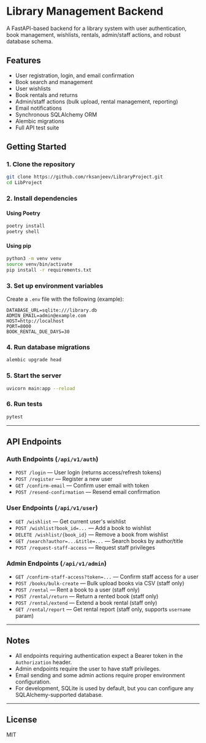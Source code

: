 # Library Management Backend

A FastAPI-based backend for a library system with user authentication, book management, wishlists, rentals, admin/staff actions, and robust database schema.

## Features
- User registration, login, and email confirmation
- Book search and management
- User wishlists
- Book rentals and returns
- Admin/staff actions (bulk upload, rental management, reporting)
- Email notifications
- Synchronous SQLAlchemy ORM
- Alembic migrations
- Full API test suite

## Getting Started

### 1. Clone the repository
```bash
git clone https://github.com/rksanjeev/LibraryProject.git
cd LibProject
```

### 2. Install dependencies

#### Using Poetry
```bash
poetry install
poetry shell
```

#### Using pip
```bash
python3 -m venv venv
source venv/bin/activate
pip install -r requirements.txt
```

### 3. Set up environment variables
Create a `.env` file with the following (example):
```
DATABASE_URL=sqlite:///library.db
ADMIN_EMAIL=admin@example.com
HOST=http://localhost
PORT=8000
BOOK_RENTAL_DUE_DAYS=30
```

### 4. Run database migrations
```bash
alembic upgrade head
```

### 5. Start the server
```bash
uvicorn main:app --reload
```

### 6. Run tests
```bash
pytest
```

---

## API Endpoints

### Auth Endpoints (`/api/v1/auth`)
- `POST /login` — User login (returns access/refresh tokens)
- `POST /register` — Register a new user
- `GET /confirm-email` — Confirm user email with token
- `POST /resend-confirmation` — Resend email confirmation

### User Endpoints (`/api/v1/user`)
- `GET /wishlist` — Get current user's wishlist
- `POST /wishlist?book_id=...` — Add a book to wishlist
- `DELETE /wishlist/{book_id}` — Remove a book from wishlist
- `GET /search?author=...&title=...` — Search books by author/title
- `POST /request-staff-access` — Request staff privileges

### Admin Endpoints (`/api/v1/admin`)
- `GET /confirm-staff-access?token=...` — Confirm staff access for a user
- `POST /books/bulk-create` — Bulk upload books via CSV (staff only)
- `POST /rental` — Rent a book to a user (staff only)
- `POST /rental/return` — Return a rented book (staff only)
- `POST /rental/extend` — Extend a book rental (staff only)
- `GET /rental/report` — Get rental report (staff only, supports `username` param)

---

## Notes
- All endpoints requiring authentication expect a Bearer token in the `Authorization` header.
- Admin endpoints require the user to have staff privileges.
- Email sending and some admin actions require proper environment configuration.
- For development, SQLite is used by default, but you can configure any SQLAlchemy-supported database.

---

## License
MIT
